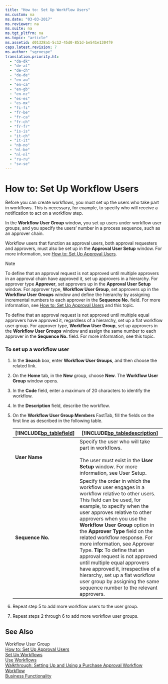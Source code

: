 ```yaml
---
title: "How to: Set Up Workflow Users"
ms.custom: na
ms.date: "03-03-2017"
ms.reviewer: na
ms.suite: na
ms.tgt_pltfrm: na
ms.topic: "article"
ms.assetid: d01328a1-5c12-45d0-851d-be541e1304f9
caps.latest.revision: 7
ms.author: "sgroespe"
translation.priority.ht: 
  - "da-dk"
  - "de-at"
  - "de-ch"
  - "de-de"
  - "en-au"
  - "en-ca"
  - "en-gb"
  - "en-nz"
  - "es-es"
  - "es-mx"
  - "fi-fi"
  - "fr-be"
  - "fr-ca"
  - "fr-ch"
  - "fr-fr"
  - "is-is"
  - "it-ch"
  - "it-it"
  - "nb-no"
  - "nl-be"
  - "nl-nl"
  - "ru-ru"
  - "sv-se"
---
```

# How to: Set Up Workflow Users
Before you can create workflows, you must set up the users who take part in workflows. This is necessary, for example, to specify who will receive a notification to act on a workflow step.  
  
 In the **Workflow User Group** window, you set up users under workflow user groups, and you specify the users’ number in a process sequence, such as an approver chain.  
  
 Workflow users that function as approval users, both approval requesters and approvers, must also be set up in the **Approval User Setup** window. For more information, see [How to: Set Up Approval Users](../../BusinessFunctionality/Workflow/how-to-set-up-approval-users.md).  
  
> [!NOTE]  
>  To define that an approval request is not approved until multiple approvers in an approval chain have approved it, set up approvers in a hierarchy. For approver type **Approver**, set approvers up in the **Approval User Setup** window. For approver type, **Workflow User Group**, set approvers up in the **Workflow User Groups** window and define the hierarchy by assigning incremental numbers to each approver in the **Sequence No.** field. For more information, see [How to: Set Up Approval Users](../../BusinessFunctionality/Workflow/how-to-set-up-approval-users.md) and this topic.  
>   
>  To define that an approval request is not approved until multiple equal approvers have approved it, regardless of a hierarchy, set up a flat workflow user group. For approver type, **Workflow User Group**, set up approvers in the **Workflow User Groups** window and assign the same number to each approver in the **Sequence No.** field. For more information, see this topic.  
  
### To set up a workflow user  
  
1.  In the **Search** box, enter **Workflow User Groups**, and then choose the related link.  
  
2.  On the **Home** tab, in the **New** group, choose **New**. The **Workflow User Group** window opens.  
  
3.  In the **Code** field, enter a maximum of 20 characters to identify the workflow.  
  
4.  In the **Description** field, describe the workflow.  
  
5.  On the **Workflow User Group Members** FastTab, fill the fields on the first line as described in the following table.  
  
    |[!INCLUDE[bp_tablefield](../../ApplicationDesign/includes/bp_tablefield_md.md)]|[!INCLUDE[bp_tabledescription](../../ApplicationDesign/includes/bp_tabledescription_md.md)]|  
    |---------------------------------|---------------------------------------|  
    |**User Name**|Specify the user who will take part in workflows.<br /><br /> The user must exist in the **User Setup** window. For more information, see User Setup.|  
    |**Sequence No.**|Specify the order in which the workflow user engages in a workflow relative to other users. This field can be used, for example, to specify when the user approves relative to other approvers when you use the **Workflow User Group** option in the **Approver Type** field on the related workflow response. For more information, see Approver Type. **Tip:**  To define that an approval request is not approved until multiple equal approvers have approved it, irrespective of a hierarchy, set up a flat workflow user group by assigning the same sequence number to the relevant approvers.|  
  
6.  Repeat step 5 to add more workflow users to the user group.  
  
7.  Repeat steps 2 through 6 to add more workflow user groups.  
  
## See Also  
 Workflow User Group   
 [How to: Set Up Approval Users](../../BusinessFunctionality/Workflow/how-to-set-up-approval-users.md)   
 [Set Up Workflows](../../BusinessFunctionality/Workflow/set-up-workflows.md)   
 [Use Workflows](../../BusinessFunctionality/Workflow/use-workflows.md)   
 [Walkthrough: Setting Up and Using a Purchase Approval Workflow](../../BusinessFunctionality/Workflow/walkthrough-setting-up-and-using-a-purchase-approval-workflow.md)   
 [Workflow](../../BusinessFunctionality/Workflow/workflow.md)   
 [Business Functionality](../Topic/Business%20Functionality.md)